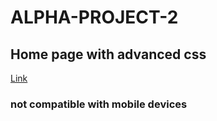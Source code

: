 # ALPHA-PROJECT-2
## Home page with advanced css
[Link](https://bajaj277.github.io/ALPHA-PROJECT-2/)
### not compatible with mobile devices
